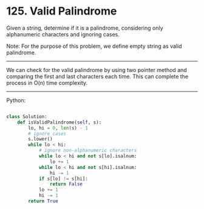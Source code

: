# 125. Valid Palindrome

Given a string, determine if it is a palindrome, considering only alphanumeric
characters and ignoring cases.

Note: For the purpose of this problem, we define empty string as valid
palindrome.

---

We can check for the valid palindrome by using two pointer method and comparing
the first and last characters each time. This can complete the process in O(n)
time complexity.

---

Python:

```python

class Solution:
    def isValidPalindrome(self, s):
        lo, hi = 0, len(s) - 1
        # ignore cases
        s.lower()
        while lo < hi:
            # ignore non-alphanumeric characters
            while lo < hi and not s[lo].isalnum:
                lo += 1
            while lo < hi and not s[hi].isalnum:
                hi -= 1
            if s[lo] != s[hi]:
                return False
            lo += 1
            hi -= 1
        return True
```
